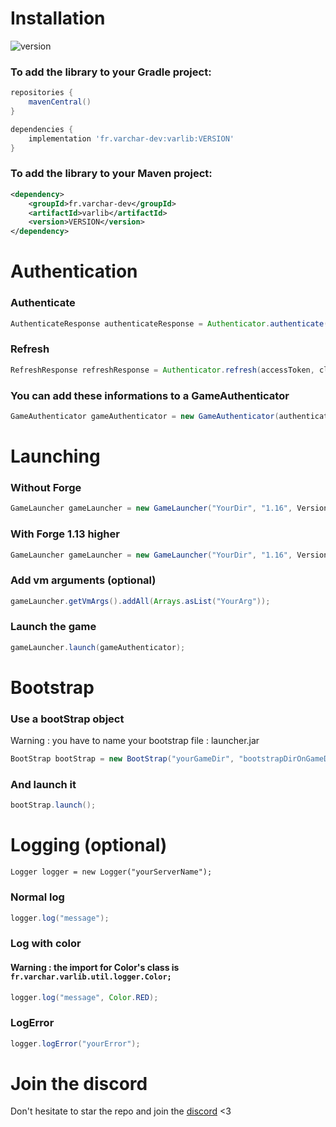 # Installation

[version]: https://img.shields.io/maven-central/v/fr.varchar-dev/varlib.svg?label=Version
![version]
### To add the library to your Gradle project:

```groovy
repositories {
    mavenCentral()
}
```

```groovy
dependencies {
    implementation 'fr.varchar-dev:varlib:VERSION'
}
```

### To add the library to your Maven project:

```xml
<dependency>
    <groupId>fr.varchar-dev</groupId>
    <artifactId>varlib</artifactId>
    <version>VERSION</version>
</dependency>
```

# Authentication

### Authenticate

```java
AuthenticateResponse authenticateResponse = Authenticator.authenticate(username, password);
```

### Refresh 

```java
RefreshResponse refreshResponse = Authenticator.refresh(accessToken, clientToken);
```

### You can add these informations to a GameAuthenticator

```java
GameAuthenticator gameAuthenticator = new GameAuthenticator(authenticateResponse.getSelectedProfile().getName(), authenticateResponse.getAccessToken(), authenticateResponse.getSelectedProfile().getId());
```

# Launching

### Without Forge

```java
GameLauncher gameLauncher = new GameLauncher("YourDir", "1.16", VersionType.VERSION_1_13_HIGHER, Type.VANILLA, FolderType.FLOW_UPDATER);
```

### With Forge 1.13 higher

```java
GameLauncher gameLauncher = new GameLauncher("YourDir", "1.16", VersionType.VERSION_1_13_HIGHER, Type.FORGE, FolderType.FLOW_UPDATER, "34.1.23", "1.16.3", "20200911.084530");
```

### Add vm arguments (optional)

```java
gameLauncher.getVmArgs().addAll(Arrays.asList("YourArg"));
```

### Launch the game

```java
gameLauncher.launch(gameAuthenticator);
```

# Bootstrap 

### Use a bootStrap object

Warning : you have to name your bootstrap file : launcher.jar

```java
BootStrap bootStrap = new BootStrap("yourGameDir", "bootstrapDirOnGameDir");
```

### And launch it

```java
bootStrap.launch();
```

# Logging (optional)
```
Logger logger = new Logger("yourServerName");
```

### Normal log

```java
logger.log("message");
```

### Log with color

#### Warning : the import for Color's class is ``fr.varchar.varlib.util.logger.Color;``

```java
logger.log("message", Color.RED);
```

### LogError

```java
logger.logError("yourError");
```

# Join the discord
Don't hesitate to star the repo and join the [discord](https://discord.gg/CjfZQye3GV) <3
